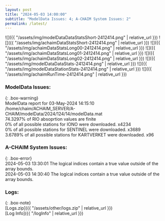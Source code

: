 ```yaml
---
layout: post
title: "2024-05-03 14:00:00"
subtitle: "ModelData Issues: 4; A-CHAIM System Issues: 2"
permalink: /latest/
---
```


![]({{ "/assets/img/modelDataDataStatsShort-2412414.png" | relative_url }})
![]({{ "/assets/img/achaimDataStatsShort-2412414.png" | relative_url }})
![]({{ "/assets/img/achaimDataStatsLong00-2412414.png" | relative_url }})
![]({{ "/assets/img/achaimDataStatsLong01-2412414.png" | relative_url }})
![]({{ "/assets/img/achaimDataStatsLong02-2412414.png" | relative_url }})
![]({{ "/assets/img/modelDataDataStats-2412414.png" | relative_url }})
![]({{ "/assets/img/modelDataStationStats-2412414.png" | relative_url }})
![]({{ "/assets/img/achaimRunTime-2412414.png" | relative_url }})


### ModelData Issues:  
  
{: .box-warning}  
 ModelData report for 03-May-2024 14:15:10   
 /home/chaim/ACHAIM_SERVER/A-CHAIM/modelData/2024/124/14/modelData.mat   
 74.3297% of RIO absoprtion values are finite   
 0% of all possible stations for IONO were downloaded. x4234   
 0% of all possible stations for SENTINEL were downloaded. x3689   
 3.6789% of all possible stations for KARTVERKET were downloaded. x96   
  
### A-CHAIM System Issues:  
  
{: .box-error}  
2024-05-03 13:30:01 The logical indices contain a true value outside of the array bounds.  
2024-05-03 14:30:40 The logical indices contain a true value outside of the array bounds.  

### Logs:  
  
{: .box-note}  
[Logs.zip]({{ "/assets/other/logs.zip" | relative_url }})  
[Log Info]({{ "/logInfo" | relative_url }})  
